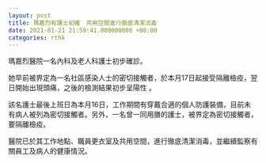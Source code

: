 ```yaml
---
layout: post
title: 瑪嘉烈有護士初確　共用空間進行徹底清潔消毒
date: 2021-01-21 21:59:41.000000000 +08:00
categories: rthk
---
```


瑪嘉烈醫院一名內科及老人科護士初步確診。

她早前被界定為一名社區感染人士的密切接觸者，於本月17日起接受隔離檢疫，翌日開始出現頭痛，之後的檢測結果初步呈陽性 。

該名護士最後上班日為本月16日，工作期間有穿戴合適的個人防護裝備，目前未有病人被列為密切接觸者。另外，一名曾一同用膳的護士，被界定為密切接觸者，要隔離檢疫。

醫院已於其工作地點、職員更衣室及共用空間，進行徹底清潔消毒，並繼續監察有關員工及病人的健康情況。
